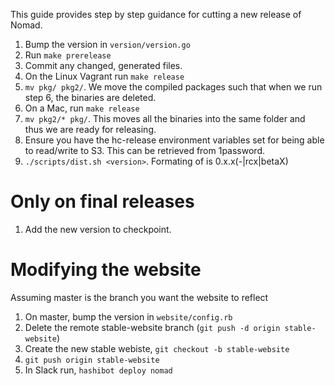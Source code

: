 This guide provides step by step guidance for cutting a new release of Nomad.

1. Bump the version in `version/version.go`
2. Run `make prerelease`
3. Commit any changed, generated files.
4. On the Linux Vagrant run `make release`
5. `mv pkg/ pkg2/`. We move the compiled packages such that when we run step 6,
   the binaries are deleted.
6. On a Mac, run `make release`
7. `mv pkg2/* pkg/`. This moves all the binaries into the same folder and thus
   we are ready for releasing.
8. Ensure you have the hc-release environment variables set for being able to
   read/write to S3. This can be retrieved from 1password.
9. `./scripts/dist.sh <version>`. Formating of <version> is 0.x.x(-|rcx|betaX)

# Only on final releases

1. Add the new version to checkpoint.

# Modifying the website

Assuming master is the branch you want the website to reflect

1. On master, bump the version in `website/config.rb`
2. Delete the remote stable-website branch (`git push -d origin stable-website`)
3. Create the new stable webiste, `git checkout -b stable-website`
4. `git push origin stable-website`
5. In Slack run, `hashibot deploy nomad`
